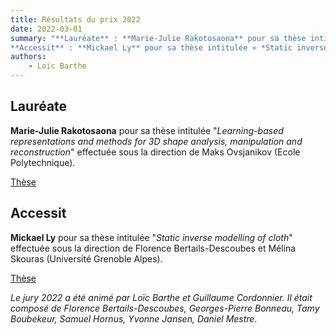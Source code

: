 ```yaml
---
title: Résultats du prix 2022
date: 2022-03-01
summary: "**Lauréate** : **Marie-Julie Rakotosaona** pour sa thèse intitulée « *Learning-based representations and methods for 3D shape analysis, manipulation and reconstruction* » effectuée sous la direction de Maks Ovsjanikov (Ecole Polytechnique). <br>
**Accessit** : **Mickael Ly** pour sa thèse intitulée « *Static inverse modelling of cloth* » effectuée sous la direction de Florence Bertails-Descoubes et Mélina Skouras (Université Grenoble Alpes). "
authors: 
    - Loic Barthe
---
```


## Lauréate

**Marie-Julie Rakotosaona** pour sa thèse intitulée "*Learning-based representations and methods for 3D shape analysis, manipulation and reconstruction*" effectuée sous la direction de Maks Ovsjanikov (Ecole Polytechnique). 

[Thèse](https://archivesic.ccsd.cnrs.fr/LIX/tel-03541331v1) 

## Accessit

**Mickael Ly** pour sa thèse intitulée "*Static inverse modelling of cloth*" effectuée sous la direction de Florence Bertails-Descoubes et Mélina Skouras (Université Grenoble Alpes). 

[Thèse](https://hal.inria.fr/tel-03499280)

*Le jury 2022 a été animé par Loïc Barthe et Guillaume Cordonnier. Il était composé de Florence Bertails-Descoubes, Georges-Pierre Bonneau, Tamy Boubekeur, Samuel Hornus, Yvonne Jansen, Daniel Mestre.*